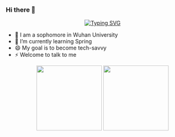 ### Hi there 👋

<p align="center">
   <a href="https://git.io/typing-svg"><img src="https://readme-typing-svg.herokuapp.com?font=Fira+Code&pause=1000&color=DBE6F7&center=true&vCenter=true&width=435&lines=Never+say+die" alt="Typing SVG" /></a>
</p>

- 🔭 I am a sophomore in Wuhan University
- 🌱 I’m currently learning Spring
- 😄 My goal is to become tech-savvy
- ⚡ Welcome to talk to me
<!-- - 👯 I’m looking to collaborate on ...
- 🤔 I’m looking for help with ...
- 💬 Ask me about ...
- 📫 How to reach me: ...-->

<div align="center">
<span>  </span>
<img height="170px" src="https://github-readme-stats.vercel.app/api?username=adobe131max&show_icons=true&theme=tokyonight" /><span>  </span><img height="170px" src="https://github-readme-stats.vercel.app/api/top-langs/?username=adobe131max&layout=compact&langs_count=8&theme=tokyonight" />
<span>  </span>
</div>
